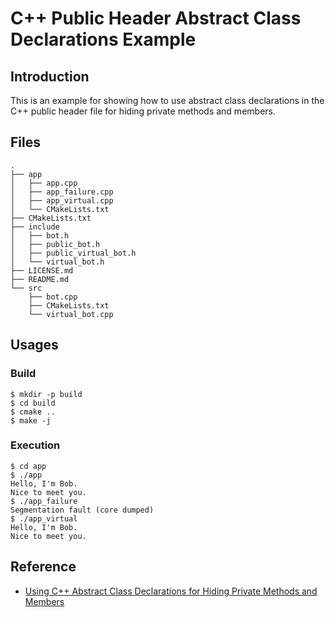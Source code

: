# C++ Public Header Abstract Class Declarations Example

## Introduction

This is an example for showing how to use abstract class declarations in the C++ public header file for hiding private methods and members.

## Files

```
.
├── app
│   ├── app.cpp
│   ├── app_failure.cpp
│   ├── app_virtual.cpp
│   └── CMakeLists.txt
├── CMakeLists.txt
├── include
│   ├── bot.h
│   ├── public_bot.h
│   ├── public_virtual_bot.h
│   └── virtual_bot.h
├── LICENSE.md
├── README.md
└── src
    ├── bot.cpp
    ├── CMakeLists.txt
    └── virtual_bot.cpp
```

## Usages

### Build

```
$ mkdir -p build
$ cd build
$ cmake ..
$ make -j
```

### Execution

```
$ cd app
$ ./app
Hello, I'm Bob. 
Nice to meet you.
$ ./app_failure 
Segmentation fault (core dumped)
$ ./app_virtual 
Hello, I'm Bob. 
Nice to meet you.
```

## Reference

* [Using C++ Abstract Class Declarations for Hiding Private Methods and Members](https://leimao.github.io/blog/CPP-Public-Header-Abstract-Class-Declarations/)